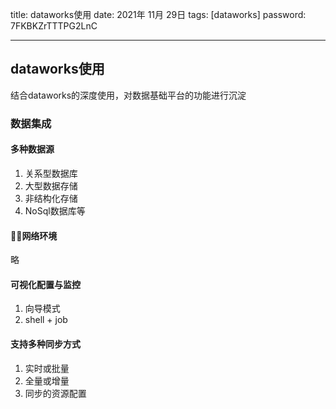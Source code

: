 title:  dataworks使用
date:  2021年 11月 29日
tags: [dataworks]
password: 7FKBKZrTTTPG2LnC

---

 <!--more-->

 ## dataworks使用

结合dataworks的深度使用，对数据基础平台的功能进行沉淀

### 数据集成

#### 多种数据源
1. 关系型数据库
2. 大型数据存储
3. 非结构化存储
4. NoSql数据库等

#### 网络环境
略

#### 可视化配置与监控
1. 向导模式
2. shell + job

#### 支持多种同步方式
 
 1. 实时或批量
 2. 全量或增量
 3. 同步的资源配置


